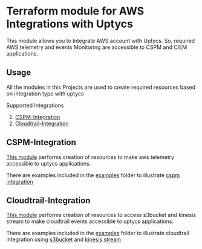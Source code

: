# Terraform module for AWS Integrations with Uptycs

This module allows you to Integrate AWS account with Uptycs. So, required AWS telemetry and events Monitoring are accessible to CSPM and CIEM applications.

## Usage

All the modules in this Projects are used to create required resources based on integration type with uptycs

Supported Integrations

1.  [CSPM-Integration](modules/cspm_integration)
2.  [Cloudtrail-Integration](modules/cloudtrail_integration)




## CSPM-Integration

[This module](modules/cspm_integration) performs creation of resources to make aws telemetry accessible to uptycs applications.

There are examples included in the [examples](examples) folder to illustrate [cspm integration](examples/cspm_integration)

## Cloudtrail-Integration

[This module](modules/cloudtrail_integration) performs creation of resources to access s3bucket and kinesis stream to make cloudtrail events accessible to uptycs applications.

There are examples included in the [examples](examples) folder to illustrate cloudtrail integration using [s3bucket](examples/cloudtrail_integration_s3) and [kinesis stream](examples/cloudtrail_integration_kinesis)
